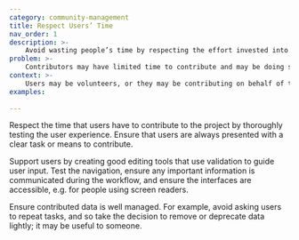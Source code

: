 ```yaml
---
category: community-management
title: Respect Users’ Time
nav_order: 1
description: >-
    Avoid wasting people’s time by respecting the effort invested into collecting and maintaining data, presenting clear ways of contributing, creating good editing tools, and avoid users having to repeat tasks.
problem: >-
    Contributors may have limited time to contribute and may be doing so voluntarily. 
context: >-
    Users may be volunteers, or they may be contributing on behalf of their organisation, but only as part of other duties. Regardless, time is being donated to the project to help achieve a shared goal.
examples:
    
---
```


Respect the time that users have to contribute to the project by thoroughly testing the user experience. Ensure that users are always presented with a clear task or means to contribute.

Support users by creating good editing tools that use validation to guide user input. Test the navigation, ensure any important information is communicated during the workflow, and ensure the interfaces are accessible, e.g. for people using screen readers.

Ensure contributed data is well managed. For example, avoid asking users to repeat tasks, and so take the decision to remove or deprecate data lightly; it may be useful to someone.
